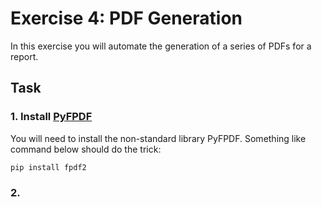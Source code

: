 # Exercise 4: PDF Generation

In this exercise you will automate the generation of a series of PDFs for a report.

## Task

### 1. Install [PyFPDF](https://github.com/PyFPDF/fpdf2)

You will need to install the non-standard library PyFPDF. Something like command below should do the trick:

```sh
pip install fpdf2
```

### 2. 
